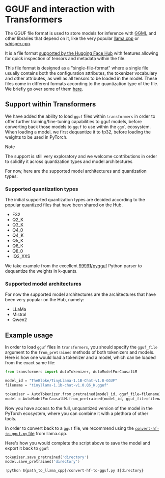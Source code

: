 <!--Copyright 2024 The HuggingFace Team. All rights reserved.

Licensed under the Apache License, Version 2.0 (the "License"); you may not use this file except in compliance with
the License. You may obtain a copy of the License at

http://www.apache.org/licenses/LICENSE-2.0

Unless required by applicable law or agreed to in writing, software distributed under the License is distributed on
an "AS IS" BASIS, WITHOUT WARRANTIES OR CONDITIONS OF ANY KIND, either express or implied. See the License for the
specific language governing permissions and limitations under the License.

⚠️ Note that this file is in Markdown but contain specific syntax for our doc-builder (similar to MDX) that may not be
rendered properly in your Markdown viewer.

-->

# GGUF and interaction with Transformers

The GGUF file format is used to store models for inference with [GGML](https://github.com/ggerganov/ggml) and other 
libraries that depend on it, like the very popular [llama.cpp](https://github.com/ggerganov/llama.cpp) or 
[whisper.cpp](https://github.com/ggerganov/whisper.cpp).

It is a file format [supported by the Hugging Face Hub](https://huggingface.co/docs/hub/en/gguf) with features 
allowing for quick inspection of tensors and metadata within the file.

This file format is designed as a "single-file-format" where a single file usually contains both the configuration
attributes, the tokenizer vocabulary and other attributes, as well as all tensors to be loaded in the model. These
files come in different formats according to the quantization type of the file. We briefly go over some of them
[here](https://huggingface.co/docs/hub/en/gguf#quantization-types).

## Support within Transformers

We have added the ability to load `gguf` files within `transformers` in order to offer further training/fine-tuning
capabilities to gguf models, before converting back those models to `gguf` to use within the `ggml` ecosystem. When
loading a model, we first dequantize it to fp32, before loading the weights to be used in PyTorch.

> [!NOTE]
> The support is still very exploratory and we welcome contributions in order to solidify it across quantization types
> and model architectures.

For now, here are the supported model architectures and quantization types:

### Supported quantization types

The initial supported quantization types are decided according to the popular quantized files that have been shared
on the Hub.

- F32
- Q2_K
- Q3_K
- Q4_0
- Q4_K
- Q5_K
- Q6_K
- Q8_0
- IQ2_XXS

We take example from the excellent [99991/pygguf](https://github.com/99991/pygguf) Python parser to dequantize the 
weights in k-quants.

### Supported model architectures

For now the supported model architectures are the architectures that have been very popular on the Hub, namely:

- LLaMa
- Mistral
- Qwen2

## Example usage

In order to load `gguf` files in `transformers`, you should specify the `gguf_file` argument to the `from_pretrained`
methods of both tokenizers and models. Here is how one would load a tokenizer and a model, which can be loaded
from the exact same file:

```py
from transformers import AutoTokenizer, AutoModelForCausalLM

model_id = "TheBloke/TinyLlama-1.1B-Chat-v1.0-GGUF"
filename = "tinyllama-1.1b-chat-v1.0.Q6_K.gguf"

tokenizer = AutoTokenizer.from_pretrained(model_id, gguf_file=filename)
model = AutoModelForCausalLM.from_pretrained(model_id, gguf_file=filename)
```

Now you have access to the full, unquantized version of the model in the PyTorch ecosystem, where you can combine it
with a plethora of other tools.

In order to convert back to a `gguf` file, we recommend using the 
[`convert-hf-to-gguf.py` file](https://github.com/ggerganov/llama.cpp/blob/master/convert-hf-to-gguf.py) from llama.cpp.

Here's how you would complete the script above to save the model and export it back to `gguf`:

```py
tokenizer.save_pretrained('directory')
model.save_pretrained('directory')

!python ${path_to_llama_cpp}/convert-hf-to-gguf.py ${directory}
```
